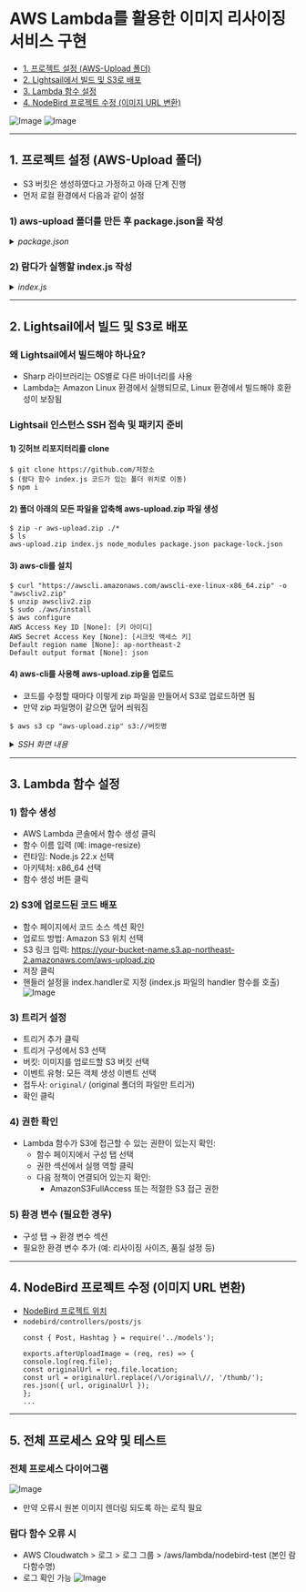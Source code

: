 # AWS Lambda를 활용한 이미지 리사이징 서비스 구현

- [1. 프로젝트 설정 (AWS-Upload 폴더)](#1-프로젝트-설정-aws-upload-폴더)
- [2. Lightsail에서 빌드 및 S3로 배포](#2-lightsail에서-빌드-및-s3로-배포)
- [3. Lambda 함수 설정](#3-lambda-함수-설정)
- [4. NodeBird 프로젝트 수정 (이미지 URL 변환)](#4-nodebird-프로젝트-수정-이미지-url-변환)

![Image](https://github.com/user-attachments/assets/1aa67334-3fe5-4ba5-bbca-8c55b9868760)
![Image](https://github.com/user-attachments/assets/1f7bb748-26c5-49cd-aa88-dd209016dcc1)

------

## 1. 프로젝트 설정 (AWS-Upload 폴더)
- S3 버킷은 생성하였다고 가정하고 아래 단계 진행
- 먼저 로컬 환경에서 다음과 같이 설정

### 1) aws-upload 폴더를 만든 후 package.json을 작성
<details>
<summary><i>package.json</i></summary>

```
{
  "name": "aws-upload",
  "version": "1.0.0",
  "description": "Lambda 이미지 리사이징",
  "main": "index.js",
  "author": "ZeroCho",
  "license": "ISC",
  "dependencies": {
    "@aws-sdk/client-s3": "^3.169.0",
    "sharp": "^0.30.7"
  }
}
```

</details>

### 2) 람다가 실행할 index.js 작성
<details>
<summary><i>index.js</i></summary>

```
const sharp = require("sharp");
const { S3Client, GetObjectCommand, PutObjectCommand } = require("@aws-sdk/client-s3");

const s3 = new S3Client();

exports.handler = async (event, context, callback) => {
  console.log("이벤트:", JSON.stringify(event, null, 2));

  const Bucket = event.Records[0].s3.bucket.name; // nodebird-image-test
  const Key = decodeURIComponent(event.Records[0].s3.object.key); // original/고양이.png
  console.log("버킷:", Bucket);
  console.log("원본 키:", Key);

  const filename = Key.split("/").at(-1);
  const ext = Key.split(".").at(-1).toLowerCase();
  const requiredFormat = ext === "jpg" ? "jpeg" : ext;
  console.log("파일명:", filename, "확장자:", ext);

  // 대상 키를 original/ 에서 thumb/로 변경
  const thumbKey = Key.replace(/^original\//, "thumb/");
  console.log("대상 키:", thumbKey);

  try {
    // S3에서 원본 이미지 가져오기
    const getObject = await s3.send(new GetObjectCommand({ Bucket, Key }));
    const buffers = [];
    for await (const data of getObject.Body) {
      buffers.push(data);
    }
    const imageBuffer = Buffer.concat(buffers);
    console.log("원본 이미지 크기:", imageBuffer.length);

    // 이미지 리사이징
    const resizedImage = await sharp(imageBuffer)
      .resize(200, 200, { fit: "inside" })
      .toFormat(requiredFormat)
      .toBuffer();

    // 리사이징된 이미지를 S3에 업로드
    await s3.send(
      new PutObjectCommand({
        Bucket,
        Key: thumbKey, // thumb/고양이.png
        Body: resizedImage,
        ContentType: `image/${requiredFormat}`,
      })
    );

    console.log("리사이즈된 이미지 크기:", resizedImage.length);
    console.log("썸네일 생성 완료:", thumbKey);

    return callback(null, thumbKey);
  } catch (error) {
    console.error("오류 발생:", error);
    return callback(error);
  }
}
```

</details>

------

## 2. Lightsail에서 빌드 및 S3로 배포
### 왜 Lightsail에서 빌드해야 하나요?
- Sharp 라이브러리는 OS별로 다른 바이너리를 사용
- Lambda는 Amazon Linux 환경에서 실행되므로, Linux 환경에서 빌드해야 호환성이 보장됨

### Lightsail 인스턴스 SSH 접속 및 패키지 준비
#### 1) 깃허브 리포지터리를 clone
```
$ git clone https://github.com/저장소
$ (람다 함수 index.js 코드가 있는 폴더 위치로 이동)
$ npm i
```

#### 2) 폴더 아래의 모든 파일을 압축해 aws-upload.zip 파일 생성
```
$ zip -r aws-upload.zip ./*
$ ls
aws-upload.zip index.js node_modules package.json package-lock.json
```

#### 3) aws-cli를 설치
```
$ curl "https://awscli.amazonaws.com/awscli-exe-linux-x86_64.zip" -o "awscliv2.zip"
$ unzip awscliv2.zip
$ sudo ./aws/install
$ aws configure
AWS Access Key ID [None]: [키 아이디]
AWS Secret Access Key [None]: [시크릿 액세스 키]
Default region name [None]: ap-northeast-2
Default output format [None]: json
```

#### 4) aws-cli를 사용해 aws-upload.zip을 업로드
- 코드를 수정할 때마다 이렇게 zip 파일을 만들어서 S3로 업로드하면 됨
- 만약 zip 파일명이 같으면 덮어 씌워짐
```
$ aws s3 cp "aws-upload.zip" s3://버킷명
```

<details>
<summary><i>SSH 화면 내용</i></summary>

![Image](https://github.com/user-attachments/assets/21deffb5-84d5-4626-9d93-68178a2e5209)

![Image](https://github.com/user-attachments/assets/2b254a7a-6d18-48d7-ac53-a7c7b35ddbf7)

</details>

------

## 3. Lambda 함수 설정

### 1) 함수 생성
- AWS Lambda 콘솔에서 함수 생성 클릭
- 함수 이름 입력 (예: image-resize)
- 런타임: Node.js 22.x 선택
- 아키텍처: x86_64 선택
- 함수 생성 버튼 클릭

### 2) S3에 업로드된 코드 배포
- 함수 페이지에서 코드 소스 섹션 확인
- 업로드 방법: Amazon S3 위치 선택
- S3 링크 입력: https://your-bucket-name.s3.ap-northeast-2.amazonaws.com/aws-upload.zip
- 저장 클릭
- 핸들러 설정을 index.handler로 지정 (index.js 파일의 handler 함수를 호출)
    ![Image](https://github.com/user-attachments/assets/e559fbd0-5534-4e94-ba4a-bf3f6b39aa54)

### 3) 트리거 설정
- 트리거 추가 클릭
- 트리거 구성에서 S3 선택
- 버킷: 이미지를 업로드할 S3 버킷 선택
- 이벤트 유형: 모든 객체 생성 이벤트 선택
- 접두사: `original/` (original 폴더의 파일만 트리거)
- 확인 클릭

### 4) 권한 확인
- Lambda 함수가 S3에 접근할 수 있는 권한이 있는지 확인:
    - 함수 페이지에서 구성 탭 선택
    - 권한 섹션에서 실행 역할 클릭
    - 다음 정책이 연결되어 있는지 확인:
        - AmazonS3FullAccess 또는 적절한 S3 접근 권한

### 5) 환경 변수 (필요한 경우)
- 구성 탭 → 환경 변수 섹션
- 필요한 환경 변수 추가 (예: 리사이징 사이즈, 품질 설정 등)

------

## 4. NodeBird 프로젝트 수정 (이미지 URL 변환)
- [NodeBird 프로젝트 위치](https://github.com/devellybutton/Node.js-for-beginners/blob/main/node_bird/controllers/post.js)
- `nodebird/controllers/posts/js`
    ```
    const { Post, Hashtag } = require('../models');

    exports.afterUploadImage = (req, res) => {
    console.log(req.file);
    const originalUrl = req.file.location;
    const url = originalUrl.replace(/\/original\//, '/thumb/');
    res.json({ url, originalUrl });
    };
    ...
    ```

------

## 5. 전체 프로세스 요약 및 테스트

### 전체 프로세스 다이어그램
![Image](https://github.com/user-attachments/assets/2169199f-dafc-4887-ba87-04867cc2cc4f)
- 만약 오류시 원본 이미지 렌더링 되도록 하는 로직 필요

### 람다 함수 오류 시
- AWS Cloudwatch > 로그 > 로그 그룹 > /aws/lambda/nodebird-test (본인 람다함수명)
- 로그 확인 가능
    ![Image](https://github.com/user-attachments/assets/6cf564f3-2900-4882-866a-0bf3ce39e051)
